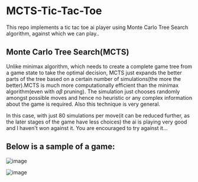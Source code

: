 # MCTS-Tic-Tac-Toe
This repo implements a tic tac toe ai player using Monte Carlo Tree Search algorithm, against which we can play..

## Monte Carlo Tree Search(MCTS)
Unlike minimax algorithm, which needs to create a complete game tree from a game state to take the optimal decision, MCTS just expands the better parts 
of the tree based on a certain number of simulations(the more the better).MCTS is much more computationally efficient than the minimax algorithm(even with $\alpha \beta$ pruning). The simulation just chooses randomly amongst possible moves and hence no heuristic or any
complex information about the game is required. Also this technique is very general.
                                                                       
In this case, with just 80 simulations per move(it can be reduced further, as the later stages of the game have less choices) the ai is playing very good and I haven't won against it. You are encouraged to try against it...
                                                                        
## Below is a sample of a game:

![image](https://user-images.githubusercontent.com/61639823/210151431-4ed2b3d6-e048-4775-b50b-72cecec77472.png)

![image](https://user-images.githubusercontent.com/61639823/210151439-b261e607-c1c7-4b21-bf80-20f49e288012.png)
